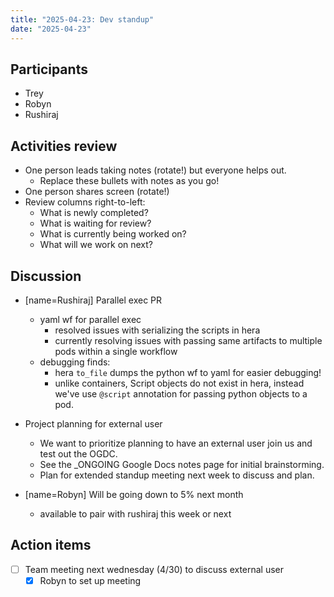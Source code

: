 ```yaml
---
title: "2025-04-23: Dev standup"
date: "2025-04-23"
---
```


## Participants

* Trey
* Robyn
* Rushiraj

## Activities review

* One person leads taking notes (rotate!) but everyone helps out.
  * Replace these bullets with notes as you go!
* One person shares screen (rotate!)
* Review columns right-to-left:
  * What is newly completed?
  * What is waiting for review?
  * What is currently being worked on?
  * What will we work on next?

## Discussion

* [name=Rushiraj] Parallel exec PR
    * yaml wf for parallel exec
        * resolved issues with serializing the scripts in hera
        * currently resolving issues with passing same artifacts to multiple pods within a single workflow
    * debugging finds:
        * hera `to_file` dumps the python wf to yaml for easier debugging!
        * unlike containers, Script objects do not exist in hera, instead we've use `@script` annotation for passing python objects to a pod.
* Project planning for external user
    * We want to prioritize planning to have an external user join us and test out the OGDC.
    * See the _ONGOING Google Docs notes page for initial brainstorming.
    * Plan for extended standup meeting next week to discuss and plan.

* [name=Robyn] Will be going down to 5% next month
    * available to pair with rushiraj this week or next

## Action items

- [ ] Team meeting next wednesday (4/30) to discuss external user
    - [X] Robyn to set up meeting
